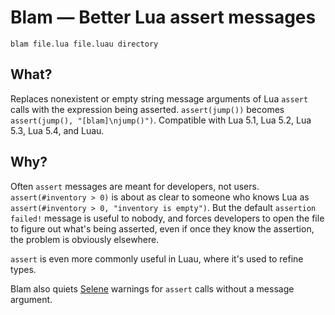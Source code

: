 # Blam — Better Lua assert messages

`blam file.lua file.luau directory`

## What?

Replaces nonexistent or empty string message arguments of Lua `assert` calls with the expression being asserted. `assert(jump())` becomes `assert(jump(), "[blam]\njump()")`. Compatible with Lua 5.1, Lua 5.2, Lua 5.3, Lua 5.4, and Luau.

## Why?

Often `assert` messages are meant for developers, not users. `assert(#inventory > 0)` is about as clear to someone who knows Lua as `assert(#inventory > 0, "inventory is empty")`. But the default `assertion failed!` message is useful to nobody, and forces developers to open the file to figure out what's being asserted, even if once they know the assertion, the problem is obviously elsewhere.

`assert` is even more commonly useful in Luau, where it's used to refine types.

Blam also quiets [Selene](https://github.com/Kampfkarren/selene/) warnings for `assert` calls without a message argument.
